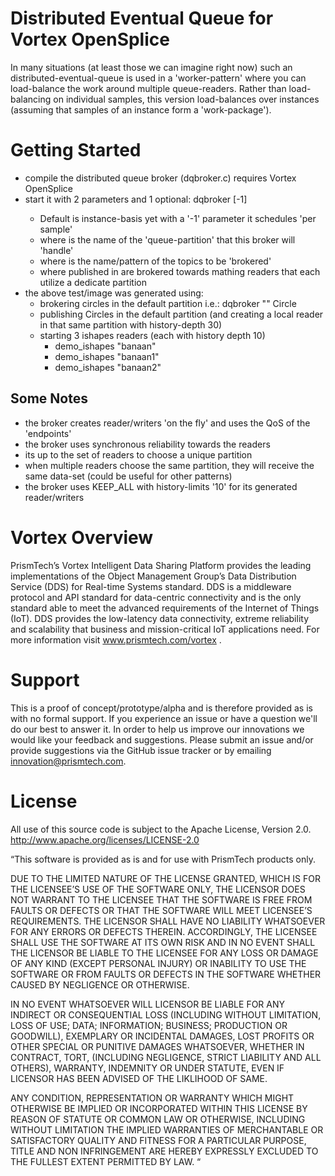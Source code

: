 # Distributed Eventual Queue for Vortex OpenSplice
In many situations (at least those we can imagine right now) such an distributed-eventual-queue is used in a 'worker-pattern' where you can load-balance the work around multiple queue-readers.
Rather than load-balancing on individual samples, this version load-balances over instances (assuming that samples of an instance form a 'work-package').

# Getting Started
* compile the distributed queue broker (dqbroker.c) requires Vortex OpenSplice
* start it with 2 parameters and 1 optional: dqbroker [-1] <partition> <topic>
  * Default is instance-basis yet with a '-1' parameter it schedules 'per sample'
  * where <partition> is the name of the 'queue-partition' that this broker will 'handle'
  * where <topic> is the name/pattern of the topics to be 'brokered'
  * where <topic> published in <partition> are brokered towards mathing <topic> readers that each utilize a dedicate partition
* the above test/image was generated using:
  * brokering circles in the default partition i.e.: dqbroker "" Circle 
  * publishing Circles in the default partition (and creating a local reader in that same partition with history-depth 30)
  * starting 3 ishapes readers (each with history depth 10)
    * demo_ishapes "banaan"
    * demo_ishapes "banaan1"
    * demo_ishapes "banaan2"

## Some Notes
* the broker creates reader/writers 'on the fly' and uses the QoS of the 'endpoints'
* the broker uses synchronous reliability towards the readers 
* its up to the set of readers to choose a unique partition
* when multiple readers choose the same partition, they will receive the same data-set (could be useful for other patterns)
* the broker uses KEEP_ALL with history-limits '10' for its generated reader/writers

# Vortex Overview
PrismTech’s Vortex Intelligent Data Sharing Platform provides the leading implementations of the Object Management Group’s Data Distribution Service (DDS) for Real-time Systems standard. DDS is a middleware protocol and API standard for data-centric connectivity and is the only standard able to meet the advanced requirements of the Internet of Things (IoT). DDS provides the low-latency data connectivity, extreme reliability and scalability that business and mission-critical IoT applications need. For more information visit www.prismtech.com/vortex .

# Support
This is a proof of concept/prototype/alpha and is therefore provided as is with no formal support. If you experience an issue or have a question we'll do our best to answer it. In order to help us improve our innovations we would like your feedback and suggestions. Please submit an issue and/or provide suggestions via the GitHub issue tracker or by emailing innovation@prismtech.com.

# License
All use of this source code is subject to the Apache License, Version 2.0. http://www.apache.org/licenses/LICENSE-2.0

“This software is provided as is and for use with PrismTech products only.

DUE TO THE LIMITED NATURE OF THE LICENSE GRANTED, WHICH IS FOR THE LICENSEE’S USE OF THE SOFTWARE ONLY, THE LICENSOR DOES NOT WARRANT TO THE LICENSEE THAT THE SOFTWARE IS FREE FROM FAULTS OR DEFECTS OR THAT THE SOFTWARE WILL MEET LICENSEE’S REQUIREMENTS.  THE LICENSOR SHALL HAVE NO LIABILITY WHATSOEVER FOR ANY ERRORS OR DEFECTS THEREIN.  ACCORDINGLY, THE LICENSEE SHALL USE THE SOFTWARE AT ITS OWN RISK AND IN NO EVENT SHALL THE LICENSOR BE LIABLE TO THE LICENSEE FOR ANY LOSS OR DAMAGE OF ANY KIND (EXCEPT PERSONAL INJURY) OR INABILITY TO USE THE SOFTWARE OR FROM FAULTS OR DEFECTS IN THE SOFTWARE WHETHER CAUSED BY NEGLIGENCE OR OTHERWISE.

IN NO EVENT WHATSOEVER WILL LICENSOR BE LIABLE FOR ANY INDIRECT OR CONSEQUENTIAL LOSS (INCLUDING WITHOUT LIMITATION, LOSS OF USE; DATA; INFORMATION; BUSINESS; PRODUCTION OR GOODWILL), EXEMPLARY OR INCIDENTAL DAMAGES, LOST PROFITS OR OTHER SPECIAL OR PUNITIVE DAMAGES WHATSOEVER, WHETHER IN CONTRACT, TORT, (INCLUDING NEGLIGENCE, STRICT LIABILITY AND ALL OTHERS), WARRANTY, INDEMNITY OR UNDER STATUTE, EVEN IF LICENSOR HAS BEEN ADVISED OF THE LIKLIHOOD OF SAME.

ANY CONDITION, REPRESENTATION OR WARRANTY WHICH MIGHT OTHERWISE BE IMPLIED OR INCORPORATED WITHIN THIS LICENSE BY REASON OF STATUTE OR COMMON LAW OR OTHERWISE, INCLUDING WITHOUT LIMITATION THE IMPLIED WARRANTIES OF MERCHANTABLE OR SATISFACTORY QUALITY AND FITNESS FOR A PARTICULAR PURPOSE, TITLE AND NON INFRINGEMENT ARE HEREBY EXPRESSLY EXCLUDED TO THE FULLEST EXTENT PERMITTED BY LAW. “

